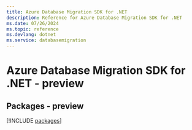 ```yaml
---
title: Azure Database Migration SDK for .NET
description: Reference for Azure Database Migration SDK for .NET
ms.date: 07/26/2024
ms.topic: reference
ms.devlang: dotnet
ms.service: databasemigration
---
```

# Azure Database Migration SDK for .NET - preview
## Packages - preview
[!INCLUDE [packages](database-migration-index.md)]